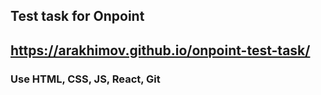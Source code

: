 ## Test task for Onpoint

## https://arakhimov.github.io/onpoint-test-task/

### Use HTML, CSS, JS, React, Git 